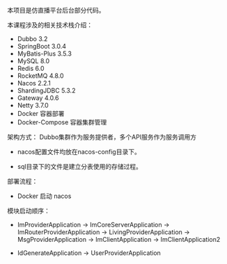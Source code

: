 本项目是仿直播平台后台部分代码。

本课程涉及的相关技术栈介绍：

- Dubbo 3.2
- SpringBoot 3.0.4
- MyBatis-Plus 3.5.3
- MySQL 8.0
- Redis 6.0
- RocketMQ 4.8.0
- Nacos 2.2.1
- ShardingJDBC 5.3.2
- Gateway 4.0.6
- Netty 3.7.0
- Docker 容器部署
- Docker-Compose 容器集群管理

架构方式：
Dubbo集群作为服务提供者，多个API服务作为服务调用方

- nacos配置文件均放在nacos-config目录下。

- sql目录下的文件是建立分表使用的存储过程。

部署流程：

- Docker 启动 nacos

模块启动顺序：

- ImProviderApplication -> ImCoreServerApplication -> ImRouterProviderApplication -> LivingProviderApplication ->
  MsgProviderApplication -> ImClientApplication -> ImClientApplication2

- IdGenerateApplication -> UserProviderApplication